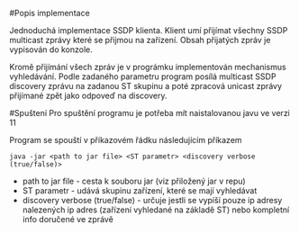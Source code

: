 #Popis implementace

Jednoduchá implementace SSDP klienta. Klient umí přijímat všechny SSDP multicast zprávy které se přijmou na zařízení. 
Obsah přijatých zpráv je vypisován do konzole.

Kromě přijímání všech zpráv je v prográmku implementován mechanismus vyhledávání. Podle zadaného parametru program posílá multicast SSDP discovery zprávu na zadanou ST
skupinu a poté zpracová unicast zprávy přijímané zpět jako odpoveď na discovery.

#Spuštení
Pro spuštění programu je potřeba mít naistalovanou javu ve verzi 11

Program se spouští v příkazovém řádku následujícím příkazem

```shell
java -jar <path to jar file> <ST parametr> <discovery verbose (true/false)>
```

* path to jar file - cesta k souboru jar (viz přiložený jar v repu) 
* ST parametr - udává skupinu zařízení, které se mají vyhledávat
* discovery verbose (true/false) -  určuje jestli se vypíší pouze ip adresy nalezených ip adres (zařízení vyhledané na základě ST) nebo kompletní info doručené ve zprávě